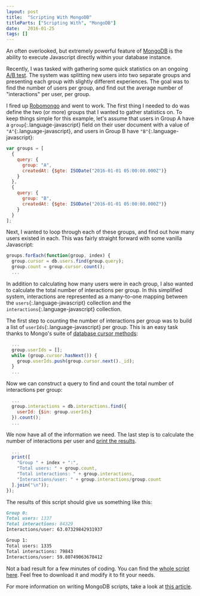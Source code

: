 ```yaml
---
layout: post
title:  "Scripting With MongoDB"
titleParts: ["Scripting With", "MongoDB"]
date:   2016-01-25
tags: []
---
```


An often overlooked, but extremely powerful feature of [MongoDB](https://www.mongodb.com/) is the ability to execute Javascript directly within your database instance.

Recently, I was tasked with gathering some quick statistics on an ongoing [A/B test](https://en.wikipedia.org/wiki/A/B_testing). The system was splitting new users into two separate groups and presenting each group with slightly different experiences. The goal was to find the number of users per group, and find out the average number of "interactions" per user, per group.

I fired up [Robomongo](http://robomongo.org/) and went to work. The first thing I needed to do was define the two (or more) groups that I wanted to gather statistics on. To keep things simple for this example, let's assume that users in Group A have a `group`{:.language-javascript} field on their user document with a value of `"A"`{:.language-javascript}, and users in Group B have `"B"`{:.language-javascript}:

~~~ javascript
var groups = [
  {
    query: {
      group: "A", 
      createdAt: {$gte: ISODate("2016-01-01 05:00:00.000Z")}
    }
  },
  {
    query: {
      group: "B",
      createdAt: {$gte: ISODate("2016-01-01 05:00:00.000Z")}
    }
  }
];
~~~

Next, I wanted to loop through each of these groups, and find out how many users existed in each. This was fairly straight forward with some vanilla Javascript:

~~~ javascript
groups.forEach(function(group, index) {
  group.cursor = db.users.find(group.query);
  group.count = group.cursor.count();
  ...
~~~

In addition to calculating how many users were in each group, I also wanted to calculate the total number of interactions per group. In this simplified system, interactions are represented as a many-to-one mapping between the `users`{:.language-javascript} collection and the `interactions`{:.language-javascript} collection.

The first step to counting the number of interactions per group was to build a list of `userIds`{:.language-javascript} per group. This is an easy task thanks to Mongo's suite of [database cursor methods](https://docs.mongodb.org/v3.0/reference/method/cursor.hasNext/):

~~~ javascript
  ...
  group.userIds = [];
  while (group.cursor.hasNext()) {
    group.userIds.push(group.cursor.next()._id);
  }
  ...
~~~

Now we can construct a query to find and count the total number of interactions per group:

~~~ javascript
  ...
  group.interactions = db.interactions.find({
    userId: {$in: group.userIds}
  }).count();
  ...
~~~

We now have all of the information we need. The last step is to calculate the number of interactions per user and [print the results](https://docs.mongodb.org/manual/tutorial/getting-started-with-the-mongo-shell/#print).

~~~ javascript
  ...
  print([
    "Group " + index + ":",
    "Total users: " + group.count,
    "Total interactions: " + group.interactions,
    "Interactions/user: " + group.interactions/group.count
  ].join("\n"));
});
~~~

The results of this script should give us something like this:

~~~ markdown
Group 0:
Total users: 1337
Total interactions: 84329
Interactions/user: 63.07329842931937

Group 1:
Total users: 1335
Total interactions: 79843
Interactions/user: 59.80749063670412
~~~

Not a bad result for a few minutes of coding. You can find the [whole script here](https://gist.github.com/pcorey/0843081b858dd43b6d81). Feel free to download it and modify it to fit your needs.

For more information on writing MongoDB scripts, take a look at [this article](https://docs.mongodb.org/manual/tutorial/write-scripts-for-the-mongo-shell/).

